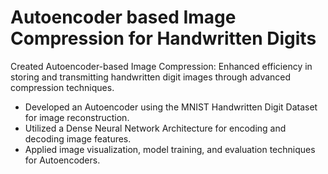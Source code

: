 # Autoencoder based Image Compression for Handwritten Digits

Created Autoencoder-based Image Compression: Enhanced efficiency in storing and transmitting handwritten digit images through advanced compression techniques.

* Developed an Autoencoder using the MNIST Handwritten Digit Dataset for image reconstruction.
* Utilized a Dense Neural Network Architecture for encoding and decoding image features.
* Applied image visualization, model training, and evaluation techniques for Autoencoders.
